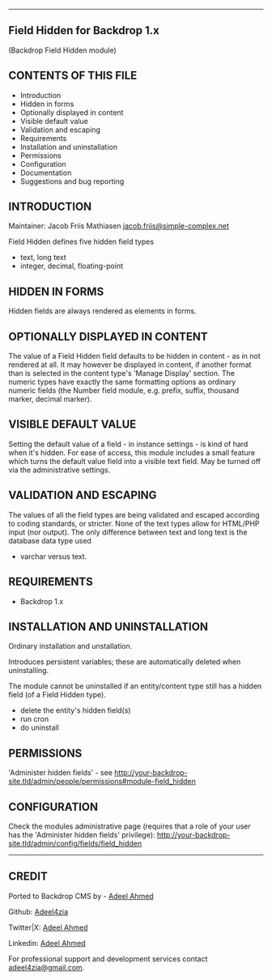 -------------------------------------------------------------------------------
 Field Hidden for Backdrop 1.x
-------------------------------------------------------------------------------

(Backdrop Field Hidden module)

CONTENTS OF THIS FILE
---------------------

 * Introduction
 * Hidden in forms
 * Optionally displayed in content
 * Visible default value
 * Validation and escaping
 * Requirements
 * Installation and uninstallation
 * Permissions
 * Configuration
 * Documentation
 * Suggestions and bug reporting

INTRODUCTION
------------

Maintainer: Jacob Friis Mathiasen <jacob.friis@simple-complex.net>

Field Hidden defines five hidden field types
 * text, long text
 * integer, decimal, floating-point
 
HIDDEN IN FORMS
---------------

Hidden fields are always rendered as <input type="hidden" /> elements in forms.

OPTIONALLY DISPLAYED IN CONTENT
-------------------------------

The value of a Field Hidden field defaults to be hidden in content - as in not
rendered at all.
It may however be displayed in content, if another format than <Hidden> is
selected in the content type's 'Manage Display' section.
The numeric types have exactly the same formatting options as ordinary numeric
fields (the Number field module, e.g. prefix, suffix, thousand marker, decimal
marker).

VISIBLE DEFAULT VALUE
---------------------

Setting the default value of a field - in instance settings - is kind of hard
when it's hidden.
For ease of access, this module includes a small feature which turns the
default value field into a visible text field. May be turned off via the
administrative settings.

VALIDATION AND ESCAPING
-----------------------

The values of all the field types are being validated and escaped according
to coding standards, or stricter.
None of the text types allow for HTML/PHP input (nor output).
The only difference between text and long text is the database data type used
- varchar versus text.

REQUIREMENTS
------------

 * Backdrop 1.x
 
INSTALLATION AND UNINSTALLATION
-------------------------------

Ordinary installation and unstallation.

Introduces persistent variables; these are automatically deleted when
uninstalling.

The module cannot be uninstalled if an entity/content type still has a
hidden field (of a Field Hidden type).
 * delete the entity's hidden field(s)
 * run cron
 * do uninstall

PERMISSIONS
-----------

'Administer hidden fields' - see
http://your-backdrop-site.tld/admin/people/permissions#module-field_hidden

CONFIGURATION
-------------

Check the modules administrative page (requires that a role of your user
has the 'Administer hidden fields' privilege):
http://your-backdrop-site.tld/admin/config/fields/field_hidden

-----------------------------------------------------------------------------
CREDIT
-----------------------------------------------------------------------------
Ported to Backdrop CMS by - [Adeel Ahmed](https://github.com/adeel4zia)

Github:   [Adeel4zia](https://github.com/adeel4zia)

Twitter|X: [Adeel Ahmed](https://x.com/adeel4zia)

Linkedin:  [Adeel Ahmed](https://www.linkedin.com/in/adeel4zia)
 
For professional support and development services contact adeel4zia@gmail.com.